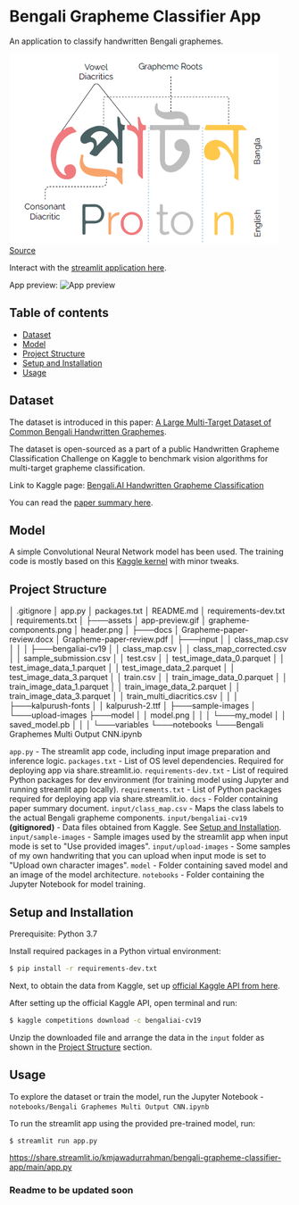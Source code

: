 # Bengali Grapheme Classifier App

An application to classify handwritten Bengali graphemes.

![Grapheme Components](./assets/grapheme-components.png)
[Source](https://arxiv.org/abs/2010.00170)

Interact with the [streamlit application here](https://share.streamlit.io/kmjawadurrahman/bengali-grapheme-classifier-app/main/app.py).

App preview:
![App preview](./assets/app-preview.gif)

## Table of contents
- [Dataset](#dataset)
- [Model](#model)
- [Project Structure](#project-structure)
- [Setup and Installation](#setup-and-installation)
- [Usage](#usage)


## Dataset

The dataset is introduced in this paper: [A Large Multi-Target Dataset of Common Bengali Handwritten Graphemes](https://arxiv.org/abs/2010.00170).

The dataset is open-sourced as a part of a public Handwritten Grapheme Classification Challenge on Kaggle to benchmark vision algorithms for multi-target grapheme classification.

Link to Kaggle page: [Bengali.AI Handwritten Grapheme Classification](https://www.kaggle.com/c/bengaliai-cv19/overview)

You can read the [paper summary here](https://github.com/kmjawadurrahman/bengali-grapheme-classifier-app/blob/main/docs/Grapheme-paper-review.pdf).


## Model

A simple Convolutional Neural Network model has been used. The training code is mostly based on this [Kaggle kernel](https://www.kaggle.com/ngminhton/bengali-graphemes-starter-eda-multi-output-cnn) with minor tweaks.


## Project Structure

│   .gitignore
│   app.py
│   packages.txt
│   README.md
│   requirements-dev.txt
│   requirements.txt
│
├───assets
│       app-preview.gif
│       grapheme-components.png
│       header.png
│
├───docs
│       Grapheme-paper-review.docx
│       Grapheme-paper-review.pdf
│
├───input
│   │   class_map.csv
│   │
│   ├───bengaliai-cv19
│   │       class_map.csv
│   │       class_map_corrected.csv
│   │       sample_submission.csv
│   │       test.csv
│   │       test_image_data_0.parquet
│   │       test_image_data_1.parquet
│   │       test_image_data_2.parquet
│   │       test_image_data_3.parquet
│   │       train.csv
│   │       train_image_data_0.parquet
│   │       train_image_data_1.parquet
│   │       train_image_data_2.parquet
│   │       train_image_data_3.parquet
│   │       train_multi_diacritics.csv
│   │
│   ├───kalpurush-fonts
│   │       kalpurush-2.ttf
│   ├───sample-images
│   └───upload-images
├───model
│   │   model.png
│   │
│   └───my_model
│       │   saved_model.pb
│       │
│       └───variables
└───notebooks
    └───Bengali Graphemes Multi Output CNN.ipynb

`app.py` - The streamlit app code, including input image preparation and inference logic.
`packages.txt` - List of OS level dependencies. Required for deploying app via share.streamlit.io.
`requirements-dev.txt` - List of required Python packages for dev environment (for training model using Jupyter and running streamlit app locally).
`requirements.txt` - List of Python packages required for deploying app via share.streamlit.io.
`docs` - Folder containing paper summary document.
`input/class_map.csv` - Maps the class labels to the actual Bengali grapheme components.
`input/bengaliai-cv19` **(gitignored)** - Data files obtained from Kaggle. See [Setup and Installation](#setup-and-installation).
`input/sample-images` - Sample images used by the streamlit app when input mode is set to "Use provided images".
`input/upload-images` - Some samples of my own handwriting that you can upload when input mode is set to "Upload own character images".
`model` - Folder containing saved model and an image of the model architecture.
`notebooks` - Folder containing the Jupyter Notebook for model training.

## Setup and Installation

Prerequisite: Python 3.7

Install required packages in a Python virtual environment:
```bash
$ pip install -r requirements-dev.txt
```

Next, to obtain the data from Kaggle, set up [official Kaggle API from here](https://github.com/Kaggle/kaggle-api).

After setting up the official Kaggle API, open terminal and run:
```bash
$ kaggle competitions download -c bengaliai-cv19
```

Unzip the downloaded file and arrange the data in the `input` folder as shown in the [Project Structure](#project-structure) section.


## Usage

To explore the dataset or train the model, run the Jupyter Notebook - `notebooks/Bengali Graphemes Multi Output CNN.ipynb`

To run the streamlit app using the provided pre-trained model, run:
```bash
$ streamlit run app.py
```


https://share.streamlit.io/kmjawadurrahman/bengali-grapheme-classifier-app/main/app.py

### Readme to be updated soon
